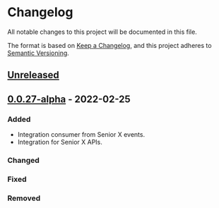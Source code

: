 # Changelog

All notable changes to this project will be documented in this file.

The format is based on [Keep a Changelog](https://keepachangelog.com/en/1.0.0/),
and this project adheres to [Semantic Versioning](https://semver.org/spec/v2.0.0.html).

## [Unreleased]

## [0.0.27-alpha] - 2022-02-25

### Added

-   Integration consumer from Senior X events.
-   Integration for Senior X APIs.

### Changed

### Fixed

### Removed

[Unreleased]: https://github.com/dev-senior-com-br/seniorx-http-camel-api/compare/0.0.27-alpha...HEAD

[0.0.27-alpha]: https://github.com/dev-senior-com-br/seniorx-http-camel-api/compare/90446b1be8437428ad4d714a8cd577e8c015d798...0.0.27-alpha
